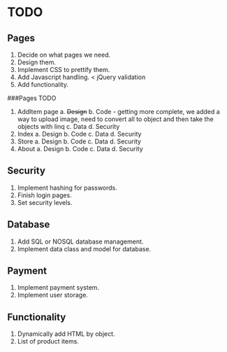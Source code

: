 ﻿# TODO

## Pages
1. Decide on what pages we need.
2. Design them.
3. Implement CSS to prettify them.
4. Add Javascript handling. < jQuery validation
5. Add functionality.

###Pages TODO
1. AddItem page
	a. <del>Design</del>
	b. Code - getting more complete, we added a way to upload image, need to convert all to object
	and then take the objects with linq
	c. Data
	d. Security
2. Index
	a. Design
	b. Code
	c. Data
	d. Security
3. Store
	a. Design
	b. Code
	c. Data
	d. Security
4. About
	a. Design
	b. Code
	c. Data
	d. Security

## Security
1. Implement hashing for passwords.
2. Finish login pages.
3. Set security levels.

## Database
1. Add SQL or NOSQL database management.
2. Implement data class and model for database.

## Payment
1. Implement payment system.
2. Implement user storage.

## Functionality
1. Dynamically add HTML by object.
2. List of product items.
